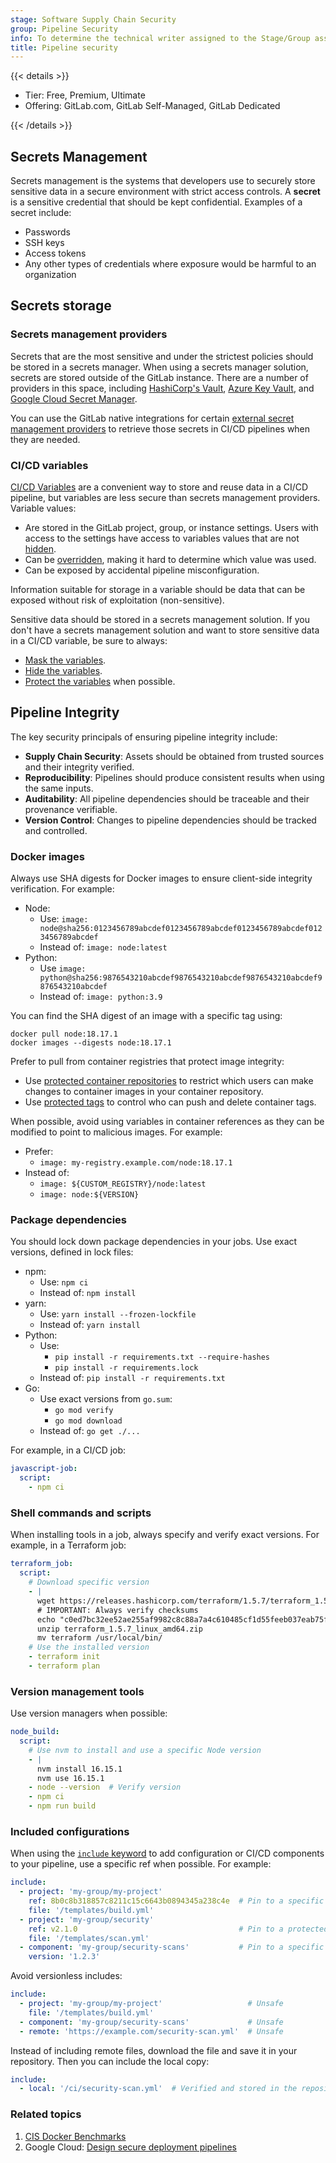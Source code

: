 ```yaml
---
stage: Software Supply Chain Security
group: Pipeline Security
info: To determine the technical writer assigned to the Stage/Group associated with this page, see https://handbook.gitlab.com/handbook/product/ux/technical-writing/#assignments
title: Pipeline security
---
```


{{< details >}}

- Tier: Free, Premium, Ultimate
- Offering: GitLab.com, GitLab Self-Managed, GitLab Dedicated

{{< /details >}}

## Secrets Management

Secrets management is the systems that developers use to securely store sensitive data
in a secure environment with strict access controls. A **secret** is a sensitive credential
that should be kept confidential. Examples of a secret include:

- Passwords
- SSH keys
- Access tokens
- Any other types of credentials where exposure would be harmful to an organization

## Secrets storage

### Secrets management providers

Secrets that are the most sensitive and under the strictest policies should be stored
in a secrets manager. When using a secrets manager solution, secrets are stored outside
of the GitLab instance. There are a number of providers in this space, including
[HashiCorp's Vault](https://www.vaultproject.io), [Azure Key Vault](https://azure.microsoft.com/en-us/products/key-vault),
and [Google Cloud Secret Manager](https://cloud.google.com/security/products/secret-manager).

You can use the GitLab native integrations for certain [external secret management providers](../secrets/_index.md) to retrieve those secrets in CI/CD pipelines when they are needed.

### CI/CD variables

[CI/CD Variables](../variables/_index.md) are a convenient way to store and reuse data
in a CI/CD pipeline, but variables are less secure than secrets management providers.
Variable values:

- Are stored in the GitLab project, group, or instance settings. Users with access
  to the settings have access to variables values that are not [hidden](../variables/_index.md#hide-a-cicd-variable).
- Can be [overridden](../variables/_index.md#use-pipeline-variables),
  making it hard to determine which value was used.
- Can be exposed by accidental pipeline misconfiguration.

Information suitable for storage in a variable should be data that can be exposed without risk of exploitation (non-sensitive).

Sensitive data should be stored in a secrets management solution. If you don't have
a secrets management solution and want to store sensitive data in a CI/CD variable, be sure to always:

- [Mask the variables](../variables/_index.md#mask-a-cicd-variable).
- [Hide the variables](../variables/_index.md#hide-a-cicd-variable).
- [Protect the variables](../variables/_index.md#protect-a-cicd-variable) when possible.

## Pipeline Integrity

The key security principals of ensuring pipeline integrity include:

- **Supply Chain Security**: Assets should be obtained from trusted sources and their integrity verified.
- **Reproducibility**: Pipelines should produce consistent results when using the same inputs.
- **Auditability**: All pipeline dependencies should be traceable and their provenance verifiable.
- **Version Control**: Changes to pipeline dependencies should be tracked and controlled.

### Docker images

Always use SHA digests for Docker images to ensure client-side integrity verification.
For example:

- Node:
  - Use: `image: node@sha256:0123456789abcdef0123456789abcdef0123456789abcdef0123456789abcdef`
  - Instead of: `image: node:latest`
- Python:
  - Use `image: python@sha256:9876543210abcdef9876543210abcdef9876543210abcdef9876543210abcdef`
  - Instead of: `image: python:3.9`

You can find the SHA digest of an image with a specific tag using:

```shell
docker pull node:18.17.1
docker images --digests node:18.17.1
```

Prefer to pull from container registries that protect image integrity:

- Use [protected container repositories](../../user/packages/container_registry/container_repository_protection_rules.md)
  to restrict which users can make changes to container images in your container repository.
- Use [protected tags](../../user/packages/container_registry/protected_container_tags.md)
  to control who can push and delete container tags.

When possible, avoid using variables in container references as they can be modified to point to malicious images.
For example:

- Prefer:
  - `image: my-registry.example.com/node:18.17.1`
- Instead of:
  - `image: ${CUSTOM_REGISTRY}/node:latest`
  - `image: node:${VERSION}`

### Package dependencies

You should lock down package dependencies in your jobs. Use exact versions, defined in lock files:

- npm:
  - Use: `npm ci`
  - Instead of: `npm install`
- yarn:
  - Use: `yarn install --frozen-lockfile`
  - Instead of: `yarn install`
- Python:
  - Use:
    - `pip install -r requirements.txt --require-hashes`
    - `pip install -r requirements.lock`
  - Instead of: `pip install -r requirements.txt`
- Go:
  - Use exact versions from `go.sum`:
    - `go mod verify`
    - `go mod download`
  - Instead of: `go get ./...`

For example, in a CI/CD job:

```yaml
javascript-job:
  script:
    - npm ci
```

### Shell commands and scripts

When installing tools in a job, always specify and verify exact versions.
For example, in a Terraform job:

```yaml
terraform_job:
  script:
    # Download specific version
    - |
      wget https://releases.hashicorp.com/terraform/1.5.7/terraform_1.5.7_linux_amd64.zip
      # IMPORTANT: Always verify checksums
      echo "c0ed7bc32ee52ae255af9982c8c88a7a4c610485cf1d55feeb037eab75fa082c terraform_1.5.7_linux_amd64.zip" | sha256sum -c
      unzip terraform_1.5.7_linux_amd64.zip
      mv terraform /usr/local/bin/
    # Use the installed version
    - terraform init
    - terraform plan
```

### Version management tools

Use version managers when possible:

```yaml
node_build:
  script:
    # Use nvm to install and use a specific Node version
    - |
      nvm install 16.15.1
      nvm use 16.15.1
    - node --version  # Verify version
    - npm ci
    - npm run build
```

### Included configurations

When using the [`include` keyword](../yaml/_index.md#include) to add configuration
or CI/CD components to your pipeline, use a specific ref when possible. For example:

```yaml
include:
  - project: 'my-group/my-project'
    ref: 8b0c8b318857c8211c15c6643b0894345a238c4e  # Pin to a specific commit
    file: '/templates/build.yml'
  - project: 'my-group/security'
    ref: v2.1.0                                    # Pin to a protected tag
    file: '/templates/scan.yml'
  - component: 'my-group/security-scans'           # Pin to a specific version
    version: '1.2.3'
```

Avoid versionless includes:

```yaml
include:
  - project: 'my-group/my-project'                   # Unsafe
    file: '/templates/build.yml'
  - component: 'my-group/security-scans'             # Unsafe
  - remote: 'https://example.com/security-scan.yml'  # Unsafe
```

Instead of including remote files, download the file and save it in your repository.
Then you can include the local copy:

```yaml
include:
  - local: '/ci/security-scan.yml'  # Verified and stored in the repository
```

### Related topics

1. [CIS Docker Benchmarks](https://www.cisecurity.org/benchmark/docker)
1. Google Cloud: [Design secure deployment pipelines](https://cloud.google.com/architecture/design-secure-deployment-pipelines-bp)
